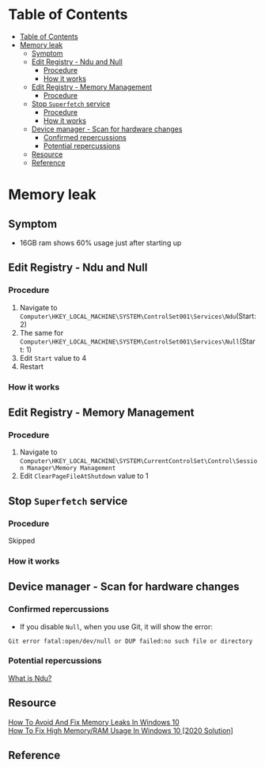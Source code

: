 # Table of Contents
- [Table of Contents](#table-of-contents)
- [Memory leak](#memory-leak)
  - [Symptom](#symptom)
  - [Edit Registry - Ndu and Null](#edit-registry---ndu-and-null)
    - [Procedure](#procedure)
    - [How it works](#how-it-works)
  - [Edit Registry - Memory Management](#edit-registry---memory-management)
    - [Procedure](#procedure-1)
  - [Stop ```Superfetch``` service](#stop-superfetch-service)
    - [Procedure](#procedure-2)
    - [How it works](#how-it-works-1)
  - [Device manager - Scan for hardware changes](#device-manager---scan-for-hardware-changes)
    - [Confirmed repercussions](#confirmed-repercussions)
    - [Potential repercussions](#potential-repercussions)
  - [Resource](#resource)
  - [Reference](#reference)
# Memory leak
## Symptom
- 16GB ram shows 60% usage just after starting up
## Edit Registry - Ndu and Null
### Procedure
1. Navigate to ```Computer\HKEY_LOCAL_MACHINE\SYSTEM\ControlSet001\Services\Ndu```(Start: 2)
2. The same for ```Computer\HKEY_LOCAL_MACHINE\SYSTEM\ControlSet001\Services\Null```(Start: 1)
3. Edit ```Start``` value to 4
4. Restart
### How it works

## Edit Registry - Memory Management
### Procedure
1. Navigate to ```Computer\HKEY_LOCAL_MACHINE\SYSTEM\CurrentControlSet\Control\Session Manager\Memory Management```
2. Edit ```ClearPageFileAtShutdown``` value to 1

## Stop ```Superfetch``` service
### Procedure
Skipped
### How it works

## Device manager - Scan for hardware changes
### Confirmed repercussions
- If you disable ```Null```, when you use Git, it will show the error:
```
Git error fatal:open/dev/null or DUP failed:no such file or directory
```

### Potential repercussions
[What is Ndu?](https://www.file.net/process/ndu.sys.html)
## Resource
[How To Avoid And Fix Memory Leaks In Windows 10](https://blog.pcrisk.com/windows/12971-fix-memory-leaks-in-windows)  
[How To Fix High Memory/RAM Usage In Windows 10 [2020 Solution]](https://www.youtube.com/watch?v=UZMqSEfTNKg)

## Reference
